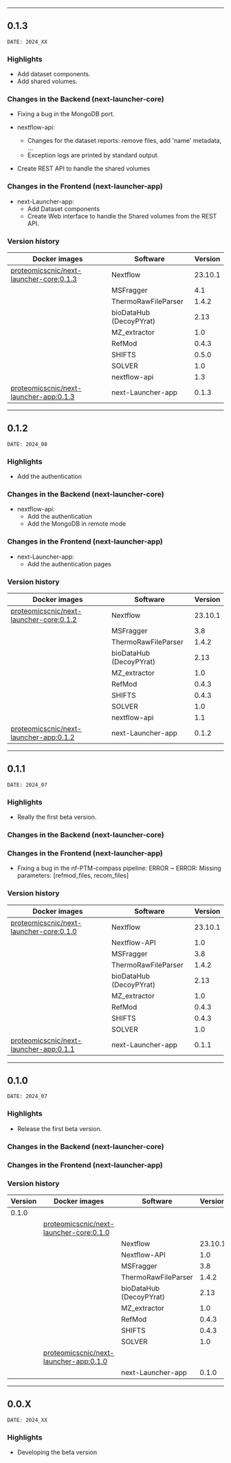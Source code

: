 ___
## 0.1.3
```
DATE: 2024_XX
```

### Highlights

+ Add dataset components.
+ Add shared volumes.


### Changes in the Backend (next-launcher-core)

+ Fixing a bug in the MongoDB port.

+ nextflow-api:
  - Changes for the dataset reports: remove files, add 'name' metadata, ...
  - Exception logs are printed by standard output.

+ Create REST API to handle the shared volumes

### Changes in the Frontend (next-launcher-app)

+ next-Launcher-app:
  - Add Dataset components
  - Create Web interface to handle the Shared volumes from the REST API.

### Version history

| Docker images                                                                                                                   | Software                    | Version |
|---------------------------------------------------------------------------------------------------------------------------------|-----------------------------|---------|
| [proteomicscnic/next-launcher-core:0.1.3](https://hub.docker.com/repository/docker/proteomicscnic/next-launcher-core/general)   | Nextflow                    | 23.10.1 |
|                                                                                                                                 | MSFragger                   | 4.1     |
|                                                                                                                                 | ThermoRawFileParser         | 1.4.2   |
|                                                                                                                                 | bioDataHub (DecoyPYrat)     | 2.13    |
|                                                                                                                                 | MZ_extractor                | 1.0     |
|                                                                                                                                 | RefMod                      | 0.4.3   |
|                                                                                                                                 | SHIFTS                      | 0.5.0   |
|                                                                                                                                 | SOLVER                      | 1.0     |
|                                                                                                                                 | nextflow-api                | 1.3     |
| [proteomicscnic/next-launcher-app:0.1.3](https://hub.docker.com/repository/docker/proteomicscnic/next-launcher-app/general)	    | next-Launcher-app           | 0.1.3   |


___
## 0.1.2
```
DATE: 2024_08
```

### Highlights

+ Add the authentication

### Changes in the Backend (next-launcher-core)

+ nextflow-api:
  - Add the authentication
  - Add the MongoDB in remote mode

### Changes in the Frontend (next-launcher-app)

+ next-Launcher-app:
  - Add the authentication pages


### Version history

| Docker images                                                                                                                   | Software                    | Version |
|---------------------------------------------------------------------------------------------------------------------------------|-----------------------------|---------|
| [proteomicscnic/next-launcher-core:0.1.2](https://hub.docker.com/repository/docker/proteomicscnic/next-launcher-core/general)   | Nextflow                    | 23.10.1 |
|                                                                                                                                 | MSFragger                   | 3.8     |
|                                                                                                                                 | ThermoRawFileParser         | 1.4.2   |
|                                                                                                                                 | bioDataHub (DecoyPYrat)     | 2.13    |
|                                                                                                                                 | MZ_extractor                | 1.0     |
|                                                                                                                                 | RefMod                      | 0.4.3   |
|                                                                                                                                 | SHIFTS                      | 0.4.3   |
|                                                                                                                                 | SOLVER                      | 1.0     |
|                                                                                                                                 | nextflow-api                | 1.1     |
| [proteomicscnic/next-launcher-app:0.1.2](https://hub.docker.com/repository/docker/proteomicscnic/next-launcher-app/general)	    | next-Launcher-app           | 0.1.2   |


___
## 0.1.1
```
DATE: 2024_07
```

### Highlights

+ Really the first beta version.

### Changes in the Backend (next-launcher-core)


### Changes in the Frontend (next-launcher-app)

+ Fixing a bug in the nf-PTM-compass pipeline: ERROR ~ ERROR: Missing parameters: [refmod_files, recom_files]

### Version history

| Docker images                                                                                                                   | Software                    | Version |
|---------------------------------------------------------------------------------------------------------------------------------|-----------------------------|---------|
| [proteomicscnic/next-launcher-core:0.1.0](https://hub.docker.com/repository/docker/proteomicscnic/next-launcher-core/general)   | Nextflow                    | 23.10.1 |
|                                                                                                                                 | Nextflow-API                | 1.0     |
|                                                                                                                                 | MSFragger                   | 3.8     |
|                                                                                                                                 | ThermoRawFileParser         | 1.4.2   |
|                                                                                                                                 | bioDataHub (DecoyPYrat)     | 2.13    |
|                                                                                                                                 | MZ_extractor                | 1.0     |
|                                                                                                                                 | RefMod                      | 0.4.3   |
|                                                                                                                                 | SHIFTS                      | 0.4.3   |
|                                                                                                                                 | SOLVER                      | 1.0     |
| [proteomicscnic/next-launcher-app:0.1.1](https://hub.docker.com/repository/docker/proteomicscnic/next-launcher-app/general)	    | next-Launcher-app           | 0.1.1   |

___
## 0.1.0
```
DATE: 2024_07
```

### Highlights

+ Release the first beta version.

### Changes in the Backend (next-launcher-core)


### Changes in the Frontend (next-launcher-app)

### Version history

| Version | Docker images                                                                                                                   | Software                    | Version |
|---------|---------------------------------------------------------------------------------------------------------------------------------|-----------------------------|---------|
| 0.1.0   |                                                                                                                                 |                             |         |
|         | [proteomicscnic/next-launcher-core:0.1.0](https://hub.docker.com/repository/docker/proteomicscnic/next-launcher-core/general)	  |                             |         |
|         |                                                                                                                                 | Nextflow                    | 23.10.1 |
|         |                                                                                                                                 | Nextflow-API                | 1.0     |
|         |                                                                                                                                 | MSFragger                   | 3.8     |
|         |                                                                                                                                 | ThermoRawFileParser         | 1.4.2   |
|         |                                                                                                                                 | bioDataHub (DecoyPYrat)     | 2.13    |
|         |                                                                                                                                 | MZ_extractor                | 1.0     |
|         |                                                                                                                                 | RefMod                      | 0.4.3   |
|         |                                                                                                                                 | SHIFTS                      | 0.4.3   |
|         |                                                                                                                                 | SOLVER                      | 1.0     |
|         | [proteomicscnic/next-launcher-app:0.1.0](https://hub.docker.com/repository/docker/proteomicscnic/next-launcher-app/general)	    |                             |         |
|         |                                                                                                                                 | next-Launcher-app           | 0.1.0   |

___
## 0.0.X
```
DATE: 2024_XX
```

### Highlights

+ Developing the beta version

